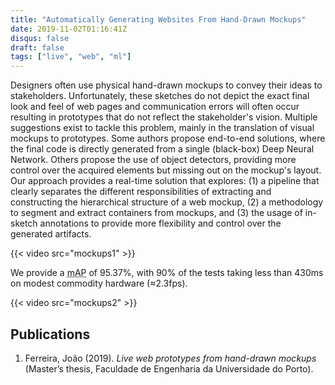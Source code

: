 ```yaml
---
title: "Automatically Generating Websites From Hand-Drawn Mockups"
date: 2019-11-02T01:16:41Z
disqus: false
draft: false
tags: ["live", "web", "ml"]
---
```


Designers often use physical hand-drawn mockups to convey their ideas to stakeholders. Unfortunately, these sketches do not depict the exact final look and feel of web pages and communication errors will often occur resulting in prototypes that do not reflect the stakeholder's vision. Multiple suggestions exist to tackle this problem, mainly in the translation of visual mockups to prototypes. Some authors propose end-to-end solutions, where the final code is directly generated from a single (black-box) Deep Neural Network. Others propose the use of object detectors, providing more control over the acquired elements but missing out on the mockup's layout. Our approach provides a real-time solution that explores: (1) a pipeline that clearly separates the different responsibilities of extracting and constructing the hierarchical structure of a web mockup, (2) a methodology to segment and extract containers from mockups, and (3) the usage of in-sketch annotations to provide more flexibility and control over the generated artifacts. 

{{< video src="mockups1" >}}

We provide a <abbr title="mean Average Precision">mAP</abbr> of 95.37%, with 90% of the tests taking less than 430ms on modest commodity hardware (&asymp;2.3fps).

{{< video src="mockups2" >}}

## Publications

  1. Ferreira, João (2019). *Live web prototypes from hand-drawn mockups* (Master’s thesis, Faculdade de Engenharia da Universidade do Porto). 